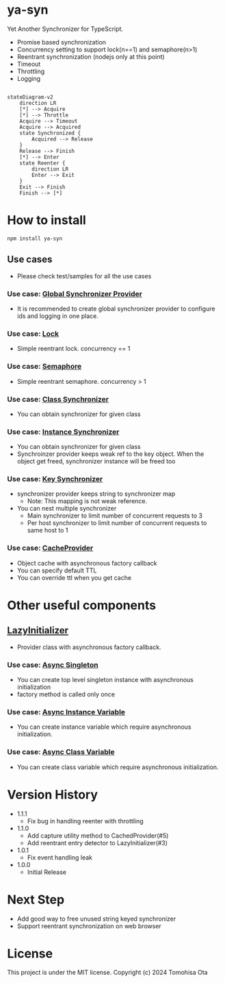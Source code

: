 # ya-syn

Yet Another Synchronizer for TypeScript.

- Promise based synchronization
- Concurrency setting to support lock(n==1) and semaphore(n>1)
- Reentrant synchronization (nodejs only at this point)
- Timeout
- Throttling
- Logging

```mermaid

stateDiagram-v2
    direction LR
    [*] --> Acquire
    [*] --> Throttle
    Acquire --> Timeout
    Acquire --> Acquired
    state Synchronized {
        Acquired --> Release
    }
    Release --> Finish
    [*] --> Enter
    state Reenter {
        direction LR
        Enter --> Exit
    }
    Exit --> Finish
    Finish --> [*]
```

# How to install

```shell
npm install ya-syn
```

## Use cases

- Please check test/samples for all the use cases

### Use case:  [Global Synchronizer Provider](test/samples/global-sychronizer-provider.test.ts)

- It is recommended to create global synchronizer provider to configure ids and logging in one place.

### Use case:  [Lock](test/samples/lock.test.ts)

- Simple reentrant lock. concurrency == 1

### Use case: [Semaphore](test/samples/semaphore.test.ts)

- Simple reentrant semaphore. concurrency > 1

### Use case: [Class Synchronizer](test/samples/lock-by-class.test.ts)

- You can obtain synchronizer for given class

### Use case: [Instance Synchronizer](test/samples/lock-by-instance.test.ts)

- You can obtain synchronizer for given class
- Synchroinzer provider keeps weak ref to the key object. When the object get freed, synchronizer instance will be freed
  too

### Use case: [Key Synchronizer](test/samples/lock-by-key.test.ts)

- synchronizer provider keeps string to synchronizer map
    - Note: This mapping is not weak reference.
- You can nest multiple synchronizer
    - Main synchronizer to limit number of concurrent requests to 3
    - Per host synchronizer to limit number of concurrent requests to same host to 1

### Use case: [CacheProvider](test/samples/cache-provider.test.ts)

- Object cache with asynchronous factory callback
- You can specify default TTL
- You can override ttl when you get cache

# Other useful components

## [LazyInitializer](src/LazyInitializer.ts)

- Provider class with asynchronous factory callback.

### Use case: [Async Singleton](test/samples/async-singleton.test.ts)

- You can create top level singleton instance with asynchronous initialization
- factory method is called only once

### Use case: [Async Instance Variable](test/samples/async-instance-variable.test.ts)

- You can create instance variable which require asynchronous initialization.

### Use case: [Async Class Variable](test/samples/async-class-variable.test.ts)

- You can create class variable which require asynchronous initialization.

# Version History

- 1.1.1
    - Fix bug in handling reenter with throttling
- 1.1.0
    - Add capture utility method to CachedProvider(#5)
    - Add reentrant entry detector to LazyInitializer(#3)
- 1.0.1
    - Fix event handling leak
- 1.0.0
    - Initial Release

# Next Step

- Add good way to free unused string keyed synchronizer
- Support reentrant synchronization on web browser

# License

This project is under the MIT license.
Copyright (c) 2024 Tomohisa Ota